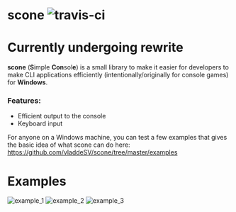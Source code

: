 # scone ![travis-ci](https://travis-ci.org/vladdeSV/scone.svg?branch=master)

# Currently undergoing rewrite

**scone** (**S**imple **Con**sol**e**) is a small library to make it easier for developers to make CLI applications efficiently (intentionally/originally for console games) for **Windows**.

### Features:
* Efficient output to the console
* Keyboard input

For anyone on a Windows machine, you can test a few examples that gives the basic idea of what scone can do here: https://github.com/vladdeSV/scone/tree/master/examples

# Examples
![example_1](http://i.imgur.com/nrIuilv.gif)
![example_2](http://i.imgur.com/1CnEG31.gif)
![example_3](http://i.imgur.com/Uhhipkh.gif)
